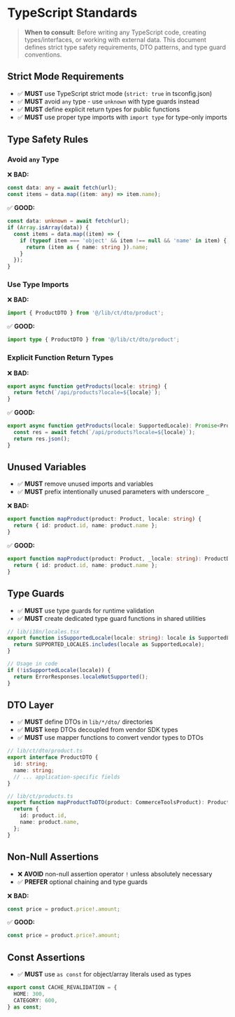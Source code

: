 # TypeScript Standards

> **When to consult**: Before writing any TypeScript code, creating types/interfaces, or working with external data. This document defines strict type safety requirements, DTO patterns, and type guard conventions.

## Strict Mode Requirements

- ✅ **MUST** use TypeScript strict mode (`strict: true` in tsconfig.json)
- ✅ **MUST** avoid `any` type - use `unknown` with type guards instead
- ✅ **MUST** define explicit return types for public functions
- ✅ **MUST** use proper type imports with `import type` for type-only imports

## Type Safety Rules

### Avoid `any` Type

❌ **BAD:**
```typescript
const data: any = await fetch(url);
const items = data.map((item: any) => item.name);
```

✅ **GOOD:**
```typescript
const data: unknown = await fetch(url);
if (Array.isArray(data)) {
  const items = data.map((item) => {
    if (typeof item === 'object' && item !== null && 'name' in item) {
      return (item as { name: string }).name;
    }
  });
}
```

### Use Type Imports

❌ **BAD:**
```typescript
import { ProductDTO } from '@/lib/ct/dto/product';
```

✅ **GOOD:**
```typescript
import type { ProductDTO } from '@/lib/ct/dto/product';
```

### Explicit Function Return Types

❌ **BAD:**
```typescript
export async function getProducts(locale: string) {
  return fetch(`/api/products?locale=${locale}`);
}
```

✅ **GOOD:**
```typescript
export async function getProducts(locale: SupportedLocale): Promise<ProductDTO[]> {
  const res = await fetch(`/api/products?locale=${locale}`);
  return res.json();
}
```

## Unused Variables

- ✅ **MUST** remove unused imports and variables
- ✅ **MUST** prefix intentionally unused parameters with underscore `_`

❌ **BAD:**
```typescript
export function mapProduct(product: Product, locale: string) {
  return { id: product.id, name: product.name };
}
```

✅ **GOOD:**
```typescript
export function mapProduct(product: Product, _locale: string): ProductDTO {
  return { id: product.id, name: product.name };
}
```

## Type Guards

- ✅ **MUST** use type guards for runtime validation
- ✅ **MUST** create dedicated type guard functions in shared utilities

```typescript
// lib/i18n/locales.tsx
export function isSupportedLocale(locale: string): locale is SupportedLocale {
  return SUPPORTED_LOCALES.includes(locale as SupportedLocale);
}

// Usage in code
if (!isSupportedLocale(locale)) {
  return ErrorResponses.localeNotSupported();
}
```

## DTO Layer

- ✅ **MUST** define DTOs in `lib/*/dto/` directories
- ✅ **MUST** keep DTOs decoupled from vendor SDK types
- ✅ **MUST** use mapper functions to convert vendor types to DTOs

```typescript
// lib/ct/dto/product.ts
export interface ProductDTO {
  id: string;
  name: string;
  // ... application-specific fields
}

// lib/ct/products.ts
export function mapProductToDTO(product: CommerceToolsProduct): ProductDTO {
  return {
    id: product.id,
    name: product.name,
  };
}
```

## Non-Null Assertions

- ❌ **AVOID** non-null assertion operator `!` unless absolutely necessary
- ✅ **PREFER** optional chaining and type guards

❌ **BAD:**
```typescript
const price = product.price!.amount;
```

✅ **GOOD:**
```typescript
const price = product.price?.amount;
```

## Const Assertions

- ✅ **MUST** use `as const` for object/array literals used as types

```typescript
export const CACHE_REVALIDATION = {
  HOME: 300,
  CATEGORY: 600,
} as const;
```
